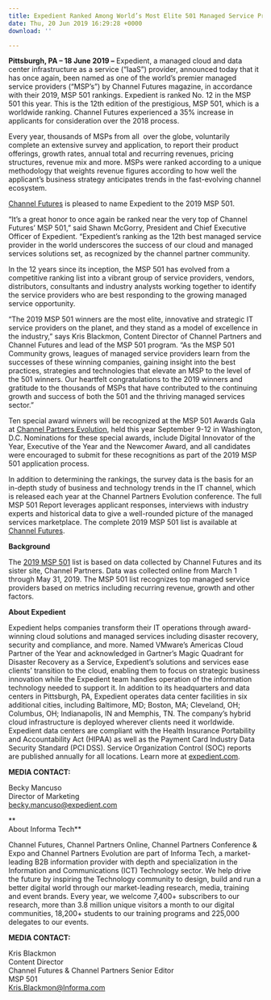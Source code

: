 ```yaml
---
title: Expedient Ranked Among World’s Most Elite 501 Managed Service Providers
date: Thu, 20 Jun 2019 16:29:28 +0000
download: ''

---
```

**Pittsburgh, PA – 18 June 2019 –** Expedient, a managed cloud and data center infrastructure as a service (“IaaS”) provider, announced today that it has once again, been named as one of the world’s premier managed service providers (“MSP’s”) by Channel Futures magazine, in accordance with their 2019, MSP 501 rankings. Expedient is ranked No. 12 in the MSP 501 this year. This is the 12th edition of the prestigious, MSP 501, which is a worldwide ranking. Channel Futures experienced a 35% increase in applicants for consideration over the 2018 process. 

Every year, thousands of MSPs from all  over the globe, voluntarily complete an extensive survey and application, to report their product offerings, growth rates, annual total and recurring revenues, pricing structures, revenue mix and more. MSPs were ranked according to a unique methodology that weights revenue figures according to how well the applicant’s business strategy anticipates trends in the fast-evolving channel ecosystem. 

[Channel Futures](https://www.channelfutures.com/) is pleased to name Expedient to the 2019 MSP 501. 

“It’s a great honor to once again be ranked near the very top of Channel Futures’ MSP 501,” said Shawn McGorry, President and Chief Executive Officer of Expedient. “Expedient’s ranking as the 12th best managed service provider in the world underscores the success of our cloud and managed services solutions set, as recognized by the channel partner community. 

In the 12 years since its inception, the MSP 501 has evolved from a competitive ranking list into a vibrant group of service providers, vendors, distributors, consultants and industry analysts working together to identify the service providers who are best responding to the growing managed service opportunity. 

“The 2019 MSP 501 winners are the most elite, innovative and strategic IT service providers on the planet, and they stand as a model of excellence in the industry,” says Kris Blackmon, Content Director of Channel Partners and Channel Futures and lead of the MSP 501 program. “As the MSP 501 Community grows, leagues of managed service providers learn from the successes of these winning companies, gaining insight into the best practices, strategies and technologies that elevate an MSP to the level of the 501 winners. Our heartfelt congratulations to the 2019 winners and gratitude to the thousands of MSPs that have contributed to the continuing growth and success of both the 501 and the thriving managed services sector.” 

Ten special award winners will be recognized at the MSP 501 Awards Gala at [Channel Partners Evolution](https://tmt.knect365.com/channel-partners-evolution/), held this year September 9-12 in Washington, D.C. Nominations for these special awards, include Digital Innovator of the Year, Executive of the Year and the Newcomer Award, and all candidates were encouraged to submit for these recognitions as part of the 2019 MSP 501 application process. 

In addition to determining the rankings, the survey data is the basis for an in-depth study of business and technology trends in the IT channel, which is released each year at the Channel Partners Evolution conference. The full MSP 501 Report leverages applicant responses, interviews with industry experts and historical data to give a well-rounded picture of the managed services marketplace. The complete 2019 MSP 501 list is available at [Channel Futures](https://www.channelfutures.com/ ). 

**Background** 

The [2019 MSP 501](https://www.channelfutures.com/msp-501) list is based on data collected by Channel Futures and its sister site, Channel Partners. Data was collected online from March 1 through May 31, 2019. The MSP 501 list recognizes top managed service providers based on metrics including recurring revenue, growth and other factors. 

**About Expedient** 

Expedient helps companies transform their IT operations through award-winning cloud solutions and managed services including disaster recovery, security and compliance, and more. Named VMware’s Americas Cloud Partner of the Year and acknowledged in Gartner’s Magic Quadrant for Disaster Recovery as a Service, Expedient’s solutions and services ease clients’ transition to the cloud, enabling them to focus on strategic business innovation while the Expedient team handles operation of the information technology needed to support it. In addition to its headquarters and data centers in Pittsburgh, PA, Expedient operates data center facilities in six additional cities, including Baltimore, MD; Boston, MA; Cleveland, OH; Columbus, OH; Indianapolis, IN and Memphis, TN. The company’s hybrid cloud infrastructure is deployed wherever clients need it worldwide. Expedient data centers are compliant with the Health Insurance Portability and Accountability Act (HIPAA) as well as the Payment Card Industry Data Security Standard (PCI DSS). Service Organization Control (SOC) reports are published annually for all locations. Learn more at [expedient.com](http://www.expedient.com/). 

**MEDIA CONTACT:** 

Becky Mancuso  
Director of Marketing  
[becky.mancuso@expedient.com](mailto:becky.mancuso@expedient.com) 

**  
About Informa Tech** 

Channel Futures, Channel Partners Online, Channel Partners Conference & Expo and Channel Partners Evolution are part of Informa Tech, a market-leading B2B information provider with depth and specialization in the Information and Communications (ICT) Technology sector. We help drive the future by inspiring the Technology community to design, build and run a better digital world through our market-leading research, media, training and event brands. Every year, we welcome 7,400+ subscribers to our research, more than 3.8 million unique visitors a month to our digital communities, 18,200+ students to our training programs and 225,000 delegates to our events. 

**MEDIA CONTACT:** 

Kris Blackmon  
Content Director  
Channel Futures & Channel Partners Senior Editor  
MSP 501   
[Kris.Blackmon@Informa.com](mailto:Kris.Blackmon@Informa.com)